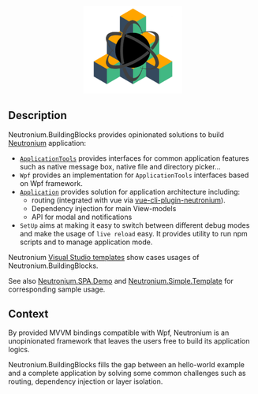 <p align="center"><img <p align="center"><img width="200"src="./images/logo.png"></p>

## Description

Neutronium.BuildingBlocks provides opinionated solutions to build [Neutronium](https://github.com/NeutroniumCore/Neutronium) application:

- [`ApplicationTools`](./applicationTools) provides interfaces for common application features such as native message box, native file and directory picker...
- `Wpf` provides an implementation for `ApplicationTools` interfaces based on Wpf framework.
- [`Application`](./application) provides solution for application architecture including:
  - routing (integrated with vue via [vue-cli-plugin-neutronium](https://github.com/NeutroniumCore/vue-cli-plugin-neutronium)).
  - Dependency injection for main View-models
  - API for modal and notifications
- `SetUp` aims at making it easy to switch between different debug modes and make the usage of `live reload` easy. It provides utility to run npm scripts and to manage application mode.

Neutronium [Visual Studio templates](https://marketplace.visualstudio.com/manage/publishers/daviddes?src=DavidDes.NeutroniumApplicationTemplates) show cases usages of Neutronium.BuildingBlocks.

See also [Neutronium.SPA.Demo](https://github.com/NeutroniumCore/Neutronium.SPA.Demo) and [Neutronium.Simple.Template](https://github.com/NeutroniumCore/Neutronium.Simple.Template) for corresponding sample usage.

## Context

By provided MVVM bindings compatible with Wpf, Neutronium is an unopinionated framework that leaves the users free to build its application logics.


Neutronium.BuildingBlocks fills the gap between an hello-world example and a complete application by solving some common challenges such as routing, dependency injection or layer isolation.
